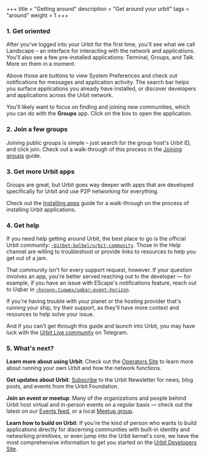 +++
title = "Getting around"
description = "Get around your urbit"
tags = "around"
weight = 1
+++




### 1. Get oriented

After you've logged into your Urbit for the first time, you'll see what we call Landscape – an interface for interacting with the network and applications.  You'll also see a few pre-installed applications: Terminal, Groups, and Talk. More on them in a moment.

Above those are buttons to view System Preferences and check out notifications for messages and application activity. The search bar helps you surface applications you already have installed, or discover developers and applications across the Urbit network.

You'll likely want to focus on finding and joining new communities, which you can do with the **Groups** app. Click on the box to open the application.

### 2. Join a few groups

Joining public groups is simple – just search for the group host's Urbit ID, and click join. Check out a walk-through of this process in the [Joining groups](/getting-around/joining-groups) guide.

### 3. Get more Urbit apps

Groups are great, but Urbit goes way deeper with apps that are developed specifically for Urbit and use P2P networking for everything.

Check out the [Installing apps](/getting-around/installing-applications) guide for a walk-through on the process of installing Urbit applications.


### 4. Get help

If you need help getting around Urbit, the best place to go is the official Urbit community: [`~bitbet-bolbel/urbit-community`](/groups/~bitbet-bolbel/urbit-community). Those in the Help channel are willing to troubleshoot or provide links to resources to help you get out of a jam.

That community isn't for every support request, however. If your question involves an app, you're better served reaching out to the developer — for example, if you have an issue with EScape's notifications feature, reach out to Uqbar in [`~hocwyn-tipwex/uqbar-event-horizon`](/groups/~hocwyn-tipwex/uqbar-event-horizon).

If you're having trouble with your planet or the hosting provider that's running your ship, try their support, as they'll have more context and resources to help solve your issue.

And if you can't get through this guide and launch into Urbit, you may have luck with the [Urbit Live community](https://t.me/UrbitLiveGroup) on Telegram.



### 5. What's next?


**Learn more about using Urbit**: Check out the [Operators Site](https://operators.urbit.org/) to learn more about running your own Urbit and how the network functions.

**Get updates about Urbit**: [Subscribe](https://urbit.us11.list-manage.com/subscribe/post?u=972a03db9e0c6c25bb58de8c8&id=be143888d2) to the Urbit Newsletter for news, blog posts, and events from the Urbit Foundation.

**Join an event or meetup**: Many of the organizations and people behind Urbit host virtual and in-person events on a regular basis — check out the latest on our [Events feed](/events/), or a local [Meetup group](/ecosystem?type=communities).

**Learn how to build on Urbit**: If you're the kind of person who wants to build applications directly for discerning communities with built-in identity and networking primitives, or even jump into the Urbit kernel's core, we have the most comprehensive information to get you started on the [Urbit Developers Site](https://developers.urbit.org/).